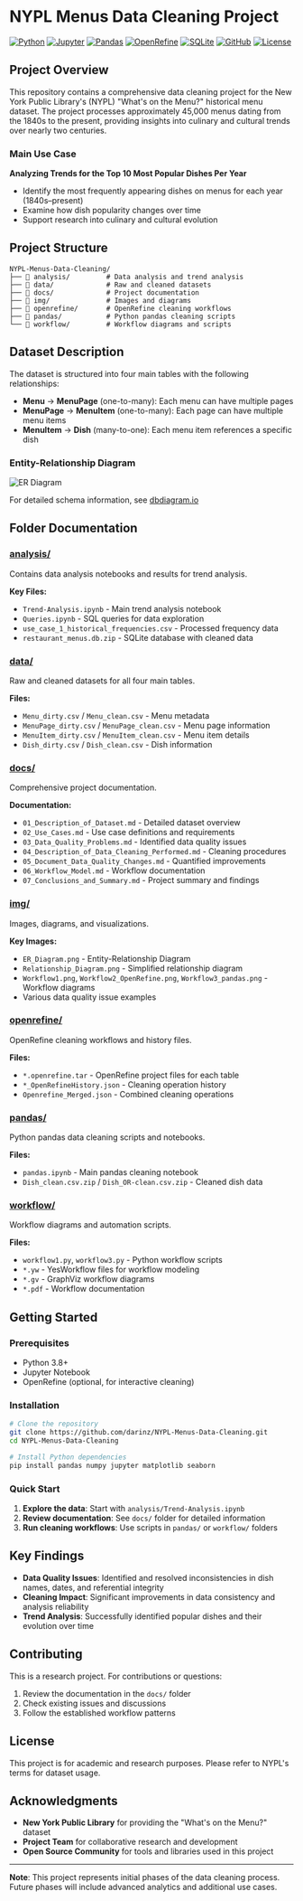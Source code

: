 # NYPL Menus Data Cleaning Project

[![Python](https://img.shields.io/badge/Python-3776AB?style=for-the-badge&logo=python&logoColor=white)](https://www.python.org/)
[![Jupyter](https://img.shields.io/badge/Jupyter-F37626?style=for-the-badge&logo=jupyter&logoColor=white)](https://jupyter.org/)
[![Pandas](https://img.shields.io/badge/Pandas-150458?style=for-the-badge&logo=pandas&logoColor=white)](https://pandas.pydata.org/)
[![OpenRefine](https://img.shields.io/badge/OpenRefine-1A73E8?style=for-the-badge&logo=google&logoColor=white)](https://openrefine.org/)
[![SQLite](https://img.shields.io/badge/SQLite-07405E?style=for-the-badge&logo=sqlite&logoColor=white)](https://www.sqlite.org/)
[![GitHub](https://img.shields.io/badge/GitHub-100000?style=for-the-badge&logo=github&logoColor=white)](https://github.com/)
[![License](https://img.shields.io/badge/License-MIT-yellow.svg?style=for-the-badge)](https://opensource.org/licenses/MIT)

## Project Overview

This repository contains a comprehensive data cleaning project for the New York Public Library's (NYPL) "What's on the Menu?" historical menu dataset. The project processes approximately 45,000 menus dating from the 1840s to the present, providing insights into culinary and cultural trends over nearly two centuries.

### Main Use Case
**Analyzing Trends for the Top 10 Most Popular Dishes Per Year**
- Identify the most frequently appearing dishes on menus for each year (1840s–present)
- Examine how dish popularity changes over time
- Support research into culinary and cultural evolution

## Project Structure

```
NYPL-Menus-Data-Cleaning/
├── 📁 analysis/         # Data analysis and trend analysis
├── 📁 data/             # Raw and cleaned datasets
├── 📁 docs/             # Project documentation
├── 📁 img/              # Images and diagrams
├── 📁 openrefine/       # OpenRefine cleaning workflows
├── 📁 pandas/           # Python pandas cleaning scripts
└── 📁 workflow/         # Workflow diagrams and scripts
```

## Dataset Description

The dataset is structured into four main tables with the following relationships:

- **Menu** → **MenuPage** (one-to-many): Each menu can have multiple pages
- **MenuPage** → **MenuItem** (one-to-many): Each page can have multiple menu items  
- **MenuItem** → **Dish** (many-to-one): Each menu item references a specific dish

### Entity-Relationship Diagram
![ER Diagram](img/ER_Diagram.png)

For detailed schema information, see [dbdiagram.io](https://dbdiagram.io/d/RestaurantDefault-63220cfd0911f91ba5af665d)

## Folder Documentation

### [analysis/](analysis/)
Contains data analysis notebooks and results for trend analysis.

**Key Files:**
- `Trend-Analysis.ipynb` - Main trend analysis notebook
- `Queries.ipynb` - SQL queries for data exploration
- `use_case_1_historical_frequencies.csv` - Processed frequency data
- `restaurant_menus.db.zip` - SQLite database with cleaned data

### [data/](data/)
Raw and cleaned datasets for all four main tables.

**Files:**
- `Menu_dirty.csv` / `Menu_clean.csv` - Menu metadata
- `MenuPage_dirty.csv` / `MenuPage_clean.csv` - Menu page information
- `MenuItem_dirty.csv` / `MenuItem_clean.csv` - Menu item details
- `Dish_dirty.csv` / `Dish_clean.csv` - Dish information

### [docs/](docs/)
Comprehensive project documentation.

**Documentation:**
- `01_Description_of_Dataset.md` - Detailed dataset overview
- `02_Use_Cases.md` - Use case definitions and requirements
- `03_Data_Quality_Problems.md` - Identified data quality issues
- `04_Description_of_Data_Cleaning_Performed.md` - Cleaning procedures
- `05_Document_Data_Quality_Changes.md` - Quantified improvements
- `06_Workflow_Model.md` - Workflow documentation
- `07_Conclusions_and_Summary.md` - Project summary and findings

### [img/](img/)
Images, diagrams, and visualizations.

**Key Images:**
- `ER_Diagram.png` - Entity-Relationship Diagram
- `Relationship_Diagram.png` - Simplified relationship diagram
- `Workflow1.png`, `Workflow2_OpenRefine.png`, `Workflow3_pandas.png` - Workflow diagrams
- Various data quality issue examples

### [openrefine/](openrefine/)
OpenRefine cleaning workflows and history files.

**Files:**
- `*.openrefine.tar` - OpenRefine project files for each table
- `*_OpenRefineHistory.json` - Cleaning operation history
- `Openrefine_Merged.json` - Combined cleaning operations

### [pandas/](pandas/)
Python pandas data cleaning scripts and notebooks.

**Files:**
- `pandas.ipynb` - Main pandas cleaning notebook
- `Dish_clean.csv.zip` / `Dish_OR-clean.csv.zip` - Cleaned dish data

### [workflow/](workflow/)
Workflow diagrams and automation scripts.

**Files:**
- `workflow1.py`, `workflow3.py` - Python workflow scripts
- `*.yw` - YesWorkflow files for workflow modeling
- `*.gv` - GraphViz workflow diagrams
- `*.pdf` - Workflow documentation

## Getting Started

### Prerequisites
- Python 3.8+
- Jupyter Notebook
- OpenRefine (optional, for interactive cleaning)

### Installation
```bash
# Clone the repository
git clone https://github.com/darinz/NYPL-Menus-Data-Cleaning.git
cd NYPL-Menus-Data-Cleaning

# Install Python dependencies
pip install pandas numpy jupyter matplotlib seaborn
```

### Quick Start
1. **Explore the data**: Start with `analysis/Trend-Analysis.ipynb`
2. **Review documentation**: See `docs/` folder for detailed information
3. **Run cleaning workflows**: Use scripts in `pandas/` or `workflow/` folders

## Key Findings

- **Data Quality Issues**: Identified and resolved inconsistencies in dish names, dates, and referential integrity
- **Cleaning Impact**: Significant improvements in data consistency and analysis reliability
- **Trend Analysis**: Successfully identified popular dishes and their evolution over time

## Contributing

This is a research project. For contributions or questions:
1. Review the documentation in the `docs/` folder
2. Check existing issues and discussions
3. Follow the established workflow patterns

## License

This project is for academic and research purposes. Please refer to NYPL's terms for dataset usage.

## Acknowledgments

- **New York Public Library** for providing the "What's on the Menu?" dataset
- **Project Team** for collaborative research and development
- **Open Source Community** for tools and libraries used in this project

---

**Note**: This project represents initial phases of the data cleaning process. Future phases will include advanced analytics and additional use cases.